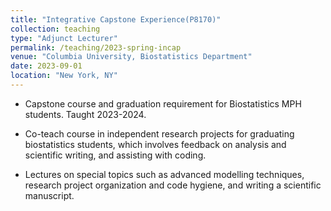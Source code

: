 ```yaml
---
title: "Integrative Capstone Experience(P8170)"
collection: teaching
type: "Adjunct Lecturer"
permalink: /teaching/2023-spring-incap
venue: "Columbia University, Biostatistics Department"
date: 2023-09-01
location: "New York, NY"
---
```


* Capstone course and graduation requirement for Biostatistics MPH students. Taught 2023-2024.

* Co-teach course in independent research projects for graduating biostatistics students, which involves feedback on analysis and scientific writing, and assisting with coding.

* Lectures on special topics such as advanced modelling techniques, research project organization and code hygiene, and writing a scientific manuscript.

